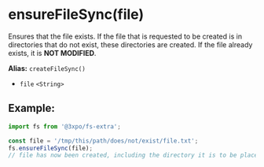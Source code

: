 # ensureFileSync(file)

Ensures that the file exists. If the file that is requested to be created is in directories that do not exist, these directories are created. If the file already exists, it is **NOT MODIFIED**.

**Alias:** `createFileSync()`

- `file` `<String>`

## Example:

```js
import fs from '@3xpo/fs-extra';

const file = '/tmp/this/path/does/not/exist/file.txt';
fs.ensureFileSync(file);
// file has now been created, including the directory it is to be placed in
```
